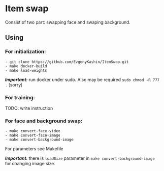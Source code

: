 # Item swap
Consist of two part: swapping face and swaping background.
## Using
### For initialization:
```
- git clone https://github.com/EvgenyKashin/ItemSwap.git
- make docker-build
- make load-weights
```

***Important:*** run docker under sudo. Also may be required
```sudo chmod -R 777 .``` (sorry)

### For training:
TODO: write instruction

### For face and background swap:
```
- make convert-face-video
- make convert-face-image
- make convert-background-image
```
For parameters see Makefile

***Important:*** there is ```loadSize``` parameter in ```make convert-background-image``` for changing image size.
